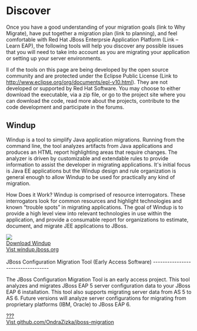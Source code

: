 Discover
========

Once you have a good understanding of your migration goals (link to Why Migrate),  have put together a migration plan (link to planning), and feel comfortable with Red Hat JBoss Enterprsie Application Platform (Link – Learn EAP), the following tools will help you discover any possible issues that you will need to take into account as you are migrating your application or setting up your server environments.

ll of the tools on this page are being developed by the open source community and are protected under the Eclipse Public License (Link to http://www.eclipse.org/org/documents/epl-v10.html). They are not developed  or supported by Red Hat Software.  You may choose to either download the executable, via a zip file, or go to the project site where you can download the code, read more about the projects, contribute to the code development and participate in the forums.

Windup
------

Windup is a tool to simplify Java application migrations. Running from the command line, the tool analyzes artifacts from Java applications and produces an HTML report highlighting areas that require changes. The analyzer is driven by customizable and extendable rules to provide information to assist the developer in migrating applications. It's initial focus is Java EE applications but the Windup design and rule organization is general enough to allow Windup to be used for practically any kind of migration.  

How Does it Work?
Windup is comprised of resource interrogators. These interrogators look for common resources and highlight technologies and known “trouble spots” in migrating applications. The goal of Windup is to provide a high level view into relevant technologies in use within the application, and provide a consumable report for organizations to estimate, document, and migrate JEE applications to JBoss.



<div class="row product-links">
  <div class="span4 pagination-centered">
    <img src="http://static.jboss.org/images/windup/windup-logo.png" />
  </div>
  <div class="span4 pagination-centered">
    <a href="http://windup.jboss.org/download.html" class="btn btn-discover">Download Windup</a>
  </div>
  <div class="span4 pagination-centered">
    <a href="http://windup.jboss.org/" class="btn btn-discover">Vist windup.jboss.org</a>
  </div>
</div>


<br />
JBoss Configuration Migration Tool (Early Access Software)
----------------------------------

The JBoss Configuration Migration Tool is an early access project. This tool analyzes and migrates JBoss EAP 5 server configuration data to your JBoss EAP 6 installation.  This tool also supports migrating server data from AS 5 to AS 6. Future versions will analyze server configurations for migrating from proprietary platforms (IBM, Oracle) to JBoss EAP 6.

<div class="row">
  <div class="span4 pagination-centered">
    <img src="" />
  </div>
  <div class="span4 pagination-centered">
    <a href="" class="btn btn-discover">???</a>
  </div>
  <div class="span4 pagination-centered">
    <a href="http://github.com/OndraZizka/jboss-migration" class="btn btn-discover">Vist github.com/OndraZizka/jboss-migration</a>
  </div>
</div>

